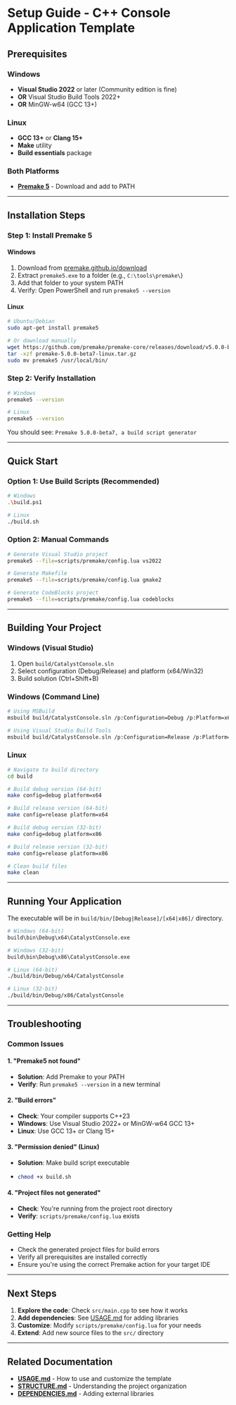 # Setup Guide - C++ Console Application Template

## Prerequisites

### Windows
- **Visual Studio 2022** or later (Community edition is fine)
- **OR** Visual Studio Build Tools 2022+
- **OR** MinGW-w64 (GCC 13+)

### Linux
- **GCC 13+** or **Clang 15+**
- **Make** utility
- **Build essentials** package

### Both Platforms
- **[Premake 5](https://premake.github.io/download)** - Download and add to PATH

---

## Installation Steps

### Step 1: Install Premake 5

#### Windows
1. Download from [premake.github.io/download](https://premake.github.io/download)
2. Extract `premake5.exe` to a folder (e.g., `C:\tools\premake\`)
3. Add that folder to your system PATH
4. Verify: Open PowerShell and run `premake5 --version`

#### Linux
```bash
# Ubuntu/Debian
sudo apt-get install premake5

# Or download manually
wget https://github.com/premake/premake-core/releases/download/v5.0.0-beta7/premake-5.0.0-beta7-linux.tar.gz
tar -xzf premake-5.0.0-beta7-linux.tar.gz
sudo mv premake5 /usr/local/bin/
```

### Step 2: Verify Installation
```bash
# Windows
premake5 --version

# Linux
premake5 --version
```

You should see: `Premake 5.0.0-beta7, a build script generator`

---

## Quick Start

### Option 1: Use Build Scripts (Recommended)
```bash
# Windows
.\build.ps1

# Linux
./build.sh
```

### Option 2: Manual Commands
```bash
# Generate Visual Studio project
premake5 --file=scripts/premake/config.lua vs2022

# Generate Makefile
premake5 --file=scripts/premake/config.lua gmake2

# Generate CodeBlocks project
premake5 --file=scripts/premake/config.lua codeblocks
```

---

## Building Your Project

### Windows (Visual Studio)
1. Open `build/CatalystConsole.sln`
2. Select configuration (Debug/Release) and platform (x64/Win32)
3. Build solution (Ctrl+Shift+B)

### Windows (Command Line)
```bash
# Using MSBuild
msbuild build/CatalystConsole.sln /p:Configuration=Debug /p:Platform=x64

# Using Visual Studio Build Tools
msbuild build/CatalystConsole.sln /p:Configuration=Release /p:Platform=x64
```

### Linux
```bash
# Navigate to build directory
cd build

# Build debug version (64-bit)
make config=debug platform=x64

# Build release version (64-bit)
make config=release platform=x64

# Build debug version (32-bit)
make config=debug platform=x86

# Build release version (32-bit)
make config=release platform=x86

# Clean build files
make clean
```

---

## Running Your Application

The executable will be in `build/bin/[Debug|Release]/[x64|x86]/` directory.

```bash
# Windows (64-bit)
build\bin\Debug\x64\CatalystConsole.exe

# Windows (32-bit)
build\bin\Debug\x86\CatalystConsole.exe

# Linux (64-bit)
./build/bin/Debug/x64/CatalystConsole

# Linux (32-bit)
./build/bin/Debug/x86/CatalystConsole
```

---

## Troubleshooting

### Common Issues

#### 1. "Premake5 not found"
- **Solution**: Add Premake to your PATH
- **Verify**: Run `premake5 --version` in a new terminal

#### 2. "Build errors"
- **Check**: Your compiler supports C++23
- **Windows**: Use Visual Studio 2022+ or MinGW-w64 GCC 13+
- **Linux**: Use GCC 13+ or Clang 15+

#### 3. "Permission denied" (Linux)
- **Solution**: Make build script executable
- ```bash
  chmod +x build.sh
  ```

#### 4. "Project files not generated"
- **Check**: You're running from the project root directory
- **Verify**: `scripts/premake/config.lua` exists

### Getting Help
- Check the generated project files for build errors
- Verify all prerequisites are installed correctly
- Ensure you're using the correct Premake action for your target IDE

---

## Next Steps

1. **Explore the code**: Check `src/main.cpp` to see how it works
2. **Add dependencies**: See [USAGE.md](USAGE.md) for adding libraries
3. **Customize**: Modify `scripts/premake/config.lua` for your needs
4. **Extend**: Add new source files to the `src/` directory

---

## Related Documentation

- **[USAGE.md](USAGE.md)** - How to use and customize the template
- **[STRUCTURE.md](STRUCTURE.md)** - Understanding the project organization
- **[DEPENDENCIES.md](DEPENDENCIES.md)** - Adding external libraries
